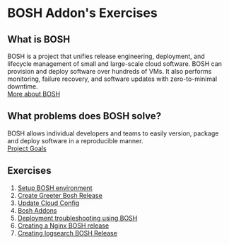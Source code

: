 # BOSH Addon's Exercises

## What is BOSH
BOSH is a project that unifies release engineering, deployment, and lifecycle management of small and large-scale cloud software. BOSH can provision and deploy software over hundreds of VMs. It also performs monitoring, failure recovery, and software updates with zero-to-minimal downtime.  
[More about BOSH](https://bosh.io/docs/)

## What problems does BOSH solve?
BOSH allows individual developers and teams to easily version, package and deploy software in a reproducible manner.  
[Project Goals](https://bosh.io/docs/problems/)

## Exercises
1. [Setup BOSH environment](setup-bosh-environment)
1. [Create Greeter Bosh Release](create_bosh_release)
1. [Update Cloud Config](update-cloud-config)
1. [Bosh Addons](bosh-addons)
1. [Deployment troubleshooting using BOSH](bosh-troubleshooting)
1. [Creating a Nginx BOSH release](nginx-release)
1. [Creating logsearch BOSH Release](logsearch-boshrelease)
